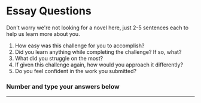 # Essay Questions
Don't worry we're not looking for a novel here, just 2-5 sentences each to help us learn more about you.

1. How easy was this challenge for you to accomplish?
2. Did you learn anything while completing the challenge? If so, what?
3. What did you struggle on the most?
4. If given this challenge again, how would you approach it differently?
5. Do you feel confident in the work you submitted?


### Number and type your answers below<hr>
